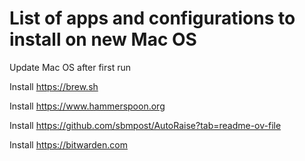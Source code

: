# List of apps and configurations to install on new Mac OS

Update Mac OS after first run

Install https://brew.sh

Install https://www.hammerspoon.org

Install https://github.com/sbmpost/AutoRaise?tab=readme-ov-file

Install https://bitwarden.com

